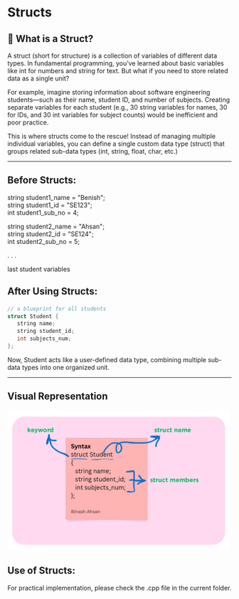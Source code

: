 # Structs

## 🧠 What is a Struct?

A struct (short for structure) is a collection of variables of different data types. In fundamental programming, you’ve learned about basic variables like int for numbers and string for text. But what if you need to store related data as a single unit?

For example, imagine storing information about software engineering students—such as their name, student ID, and number of subjects. Creating separate variables for each student (e.g., 30 string variables for names, 30 for IDs, and 30 int variables for subject counts) would be inefficient and poor practice.

This is where structs come to the rescue! Instead of managing multiple individual variables, you can define a single custom data type (struct) that groups related sub-data types (int, string, float, char, etc.)

---

## Before Structs:
string student1_name = "Benish";  
string student1_id = "SE123";  
int student1_sub_no = 4;  

string student2_name = "Ahsan";  
string student2_id = "SE124";  
int student2_sub_no = 5;

.
.
.

last student variables

## After Using Structs:
 ```cpp
 // a blueprint for all students
struct Student {  
    string name;  
    string student_id;  
    int subjects_num;  
};
```
Now, Student acts like a user-defined data type, combining multiple sub-data types into one organized unit.

---

## Visual Representation
<img src="assests/student_struct.png" alt="Struct Diagram" width="500"/>

## Use of Structs:
For practical implementation, please check the .cpp file in the current folder.

